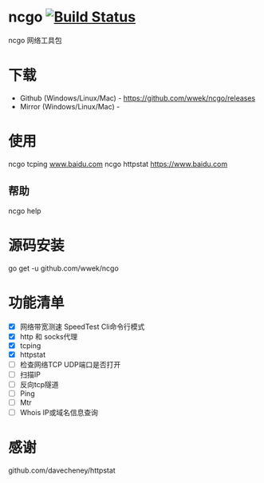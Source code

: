 # ncgo [![Build Status](https://travis-ci.org/wwek/ncgo.svg?branch=master)](https://travis-ci.org/wwek/ncgo)
ncgo 网络工具包

# 下载
* Github (Windows/Linux/Mac) - https://github.com/wwek/ncgo/releases
* Mirror (Windows/Linux/Mac) - 

# 使用
ncgo tcping www.baidu.com
ncgo httpstat https://www.baidu.com

## 帮助
ncgo help

# 源码安装
go get -u github.com/wwek/ncgo

# 功能清单

- [x] 网络带宽测速 SpeedTest Cli命令行模式
- [x] http 和 socks代理
- [x] tcping
- [x] httpstat
- [ ] 检查网络TCP UDP端口是否打开
- [ ] 扫描IP
- [ ] 反向tcp隧道
- [ ] Ping
- [ ] Mtr
- [ ] Whois IP或域名信息查询

# 感谢
github.com/davecheney/httpstat
